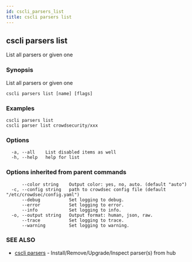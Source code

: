 ```yaml
---
id: cscli_parsers_list
title: cscli parsers list
---
```

## cscli parsers list

List all parsers or given one

### Synopsis

List all parsers or given one

```
cscli parsers list [name] [flags]
```

### Examples

```
cscli parsers list
cscli parser list crowdsecurity/xxx
```

### Options

```
  -a, --all    List disabled items as well
  -h, --help   help for list
```

### Options inherited from parent commands

```
      --color string    Output color: yes, no, auto. (default "auto")
  -c, --config string   path to crowdsec config file (default "/etc/crowdsec/config.yaml")
      --debug           Set logging to debug.
      --error           Set logging to error.
      --info            Set logging to info.
  -o, --output string   Output format: human, json, raw.
      --trace           Set logging to trace.
      --warning         Set logging to warning.
```

### SEE ALSO

* [cscli parsers](/cscli/cscli_parsers.md)	 - Install/Remove/Upgrade/Inspect parser(s) from hub


